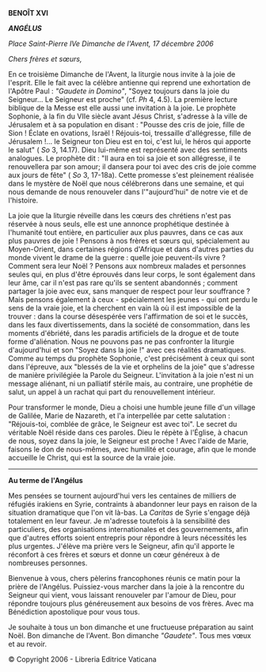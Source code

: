 **BENOÎT XVI**

***ANGÉLUS***

*Place Saint-Pierre* *IVe Dimanche de l'Avent, 17 décembre 2006*

*Chers frères et sœurs,*

En ce troisième Dimanche de l'Avent, la liturgie nous invite à la joie de l'esprit. Elle le fait avec la célèbre antienne qui reprend une exhortation de l'Apôtre Paul : *"Gaudete in Domino"*, "Soyez toujours dans la joie du Seigneur... Le Seigneur est proche" (cf. *Ph* 4, 4.5). La première lecture biblique de la Messe est elle aussi une invitation à la joie. Le prophète Sophonie, à la fin du VIIe siècle avant Jésus Christ, s'adresse à la ville de Jérusalem et à sa population en disant : "Pousse des cris de joie, fille de Sion ! Éclate en ovations, Israël ! Réjouis-toi, tressaille d'allégresse, fille de Jérusalem !... le Seigneur ton Dieu est en toi, c'est lui, le héros qui apporte le salut" ( *So* 3, 14.17). Dieu lui-même est représenté avec des sentiments analogues. Le prophète dit : "Il aura en toi sa joie et son allégresse, il te renouvellera par son amour; il dansera pour toi avec des cris de joie comme aux jours de fête" ( *So* 3, 17-18a). Cette promesse s'est pleinement réalisée dans le mystère de Noël que nous célébrerons dans une semaine, et qui nous demande de nous renouveler dans l'"aujourd'hui" de notre vie et de l'histoire.

La joie que la liturgie réveille dans les cœurs des chrétiens n'est pas réservée à nous seuls, elle est une annonce prophétique destinée à l'humanité tout entière, en particulier aux plus pauvres, dans ce cas aux plus pauvres de joie ! Pensons à nos frères et sœurs qui, spécialement au Moyen-Orient, dans certaines régions d'Afrique et dans d'autres parties du monde vivent le drame de la guerre : quelle joie peuvent-ils vivre ? Comment sera leur Noël ? Pensons aux nombreux malades et personnes seules qui, en plus d'être éprouvés dans leur corps, le sont également dans leur âme, car il n'est pas rare qu'ils se sentent abandonnés ; comment partager la joie avec eux, sans manquer de respect pour leur souffrance ? Mais pensons également à ceux - spécialement les jeunes - qui ont perdu le sens de la vraie joie, et la cherchent en vain là où il est impossible de la trouver : dans la course désespérée vers l'affirmation de soi et le succès, dans les faux divertissements, dans la société de consommation, dans les moments d'ébriété, dans les paradis artificiels de la drogue et de toute forme d'aliénation. Nous ne pouvons pas ne pas confronter la liturgie d'aujourd'hui et son "Soyez dans la joie !" avec ces réalités dramatiques. Comme au temps du prophète Sophonie, c'est précisément à ceux qui sont dans l'épreuve, aux "blessés de la vie et orphelins de la joie" que s'adresse de manière privilégiée la Parole du Seigneur. L'invitation à la joie n'est ni un message aliénant, ni un palliatif stérile mais, au contraire, une prophétie de salut, un appel à un rachat qui part du renouvellement intérieur.

Pour transformer le monde, Dieu a choisi une humble jeune fille d'un village de Galilée, Marie de Nazareth, et l'a interpellée par cette salutation : "Réjouis-toi, comblée de grâce, le Seigneur est avec toi". Le secret du véritable Noël réside dans ces paroles. Dieu le répète à l'Église, à chacun de nous, soyez dans la joie, le Seigneur est proche ! Avec l'aide de Marie, faisons le don de nous-mêmes, avec humilité et courage, afin que le monde accueille le Christ, qui est la source de la vraie joie.

* * *

**Au terme de l'Angélus**

Mes pensées se tournent aujourd'hui vers les centaines de milliers de réfugiés irakiens en Syrie, contraints à abandonner leur pays en raison de la situation dramatique que l'on vit là-bas. La *Caritas* de Syrie s'engage déjà totalement en leur faveur. Je m'adresse toutefois à la sensibilité des particuliers, des organisations internationales et des gouvernements, afin que d'autres efforts soient entrepris pour répondre à leurs nécessités les plus urgentes. J'élève ma prière vers le Seigneur, afin qu'il apporte le réconfort à ces frères et sœurs et donne un cœur généreux à de nombreuses personnes.

Bienvenue à vous, chers pèlerins francophones réunis ce matin pour la prière de l'Angélus. Puissiez-vous marcher dans la joie à la rencontre du Seigneur qui vient, vous laissant renouveler par l'amour de Dieu, pour répondre toujours plus généreusement aux besoins de vos frères. Avec ma Bénédiction apostolique pour vous tous.

Je souhaite à tous un bon dimanche et une fructueuse préparation au saint Noël. Bon dimanche de l'Avent. Bon dimanche *"Gaudete"*. Tous mes vœux et au revoir.

© Copyright 2006 - Libreria Editrice Vaticana